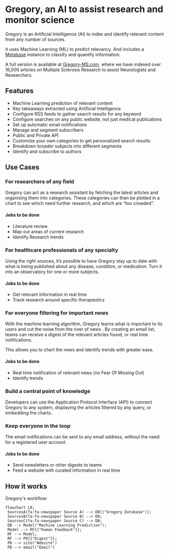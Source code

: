 # Gregory, an AI to assist research and monitor science

Gregory is an Artificial Intelligence (AI) to index and identify relevant content from any number of sources.

It uses Machine Learning (ML) to predict relevancy. And includes a [Metabase](https://metabase.com/) instance to classify and quantify information.

A full version is available at [Gregory-MS.com](https://gregory-ms.com), where we have indexed over 16,000 articles on Multiple Sclerosis Research to assist Neurologists and Researchers.

## Features

- Machine Learning prediction of relevant content
- Key takeaways extracted using Artificial Intelligence
- Configure RSS feeds to gather search results for any keyword
- Configure searches on any public website, not just medical publications
- Set up automatic email notifications
- Manage and segment subscribers
- Public and Private API  
- Customize your own categories to get personalized search results
- Breakdown broader subjects into different segments
- Identify and subscribe to authors

## Use Cases

### For researchers of any field

Gregory can act as a research assistant by fetching the latest articles and organising them into categories. These categories can then be plotted in a chart to see which need further research, and which are “too crowded”.

#### Jobs to be done

- Literature review
- Map out areas of current research
- Identify Research trends

### For healthcare professionals of any specialty

Using the right sources, it’s possible to have Gregory stay up to date with what is being published about any disease, condition, or medication. Turn it into an observatory for one or more subjects.

#### Jobs to be done

- Get relevant information in real time
- Track research around specific therapeutics

### For everyone filtering for important news

With the machine learning algorithm, Gregory learns what is important to its users and cut the noise from the river of news . 
By creating an email list, teams can receive a digest of the relevant articles found, or real time notifications.

This allows you to chart the news and identify trends with greater ease.

#### Jobs to be done

- Real time notification of relevant news (no Fear Of Missing Out)
- Identify trends

### Build a central point of knowledge

Developers can use the Application Protocol Interface (API) to connect Gregory to any system, displaying the articles filtered by any query, or embedding the charts.

### Keep everyone in the loop

The email notifications can be sent to any email address, without the need for a registered user account.

#### Jobs to be done

- Send newsletters or other digests to teams
- Feed a website with curated information in real time

## How it works


Gregory's workflow:

```mermaid
flowchart LR;
 SourcesA(fa:fa-newspaper Source A) --> DB[("Gregory Database")];
 SourcesB(fa:fa-newspaper Source B) --> DB;
 SourcesC(fa:fa-newspaper Source C) --> DB;
 DB --> Model("Machine Learning Prediction");
 Model --> RF{{"Human Feedback"}};
 RF --> Model;
 RF --> PD{{"Digest"}};
 PD --> site("Website")
 PD --> email("Email")
```



